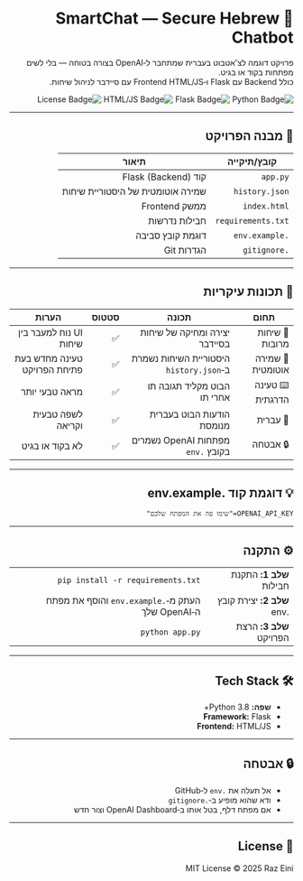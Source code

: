 <div dir="rtl">

  <h1>🤖 SmartChat — Secure Hebrew Chatbot</h1>

  <p>
    פרויקט דוגמה לצ'אטבוט בעברית שמתחבר ל‑OpenAI בצורה בטוחה — בלי לשים מפתחות בקוד או בגיט.<br>
    כולל Backend עם Flask ו‑Frontend HTML/JS עם סיידבר לניהול שיחות.
  </p>

  <p align="right">
    <img src="https://img.shields.io/badge/Python-3.8%2B-blue" alt="Python Badge">
    <img src="https://img.shields.io/badge/Flask-Backend-lightgrey" alt="Flask Badge">
    <img src="https://img.shields.io/badge/HTML%2FJS-Frontend-yellow" alt="HTML/JS Badge">
    <img src="https://img.shields.io/badge/License-MIT-blue" alt="License Badge">
  </p>

  <hr>

  <h2>📁 מבנה הפרויקט</h2>

  <table>
    <thead>
      <tr>
        <th>קובץ/תיקייה</th>
        <th>תיאור</th>
      </tr>
    </thead>
    <tbody>
      <tr>
        <td><code>app.py</code></td>
        <td>קוד Flask (Backend)</td>
      </tr>
      <tr>
        <td><code>history.json</code></td>
        <td>שמירה אוטומטית של היסטוריית שיחות</td>
      </tr>
      <tr>
        <td><code>index.html</code></td>
        <td>ממשק Frontend</td>
      </tr>
      <tr>
        <td><code>requirements.txt</code></td>
        <td>חבילות נדרשות</td>
      </tr>
      <tr>
        <td><code>.env.example</code></td>
        <td>דוגמת קובץ סביבה</td>
      </tr>
      <tr>
        <td><code>.gitignore</code></td>
        <td>הגדרות Git</td>
      </tr>
    </tbody>
  </table>

  <hr>

  <h2>📝 תכונות עיקריות</h2>

  <table>
    <thead>
      <tr>
        <th>תחום</th>
        <th>תכונה</th>
        <th>סטטוס</th>
        <th>הערות</th>
      </tr>
    </thead>
    <tbody>
      <tr>
        <td>💬 שיחות מרובות</td>
        <td>יצירה ומחיקה של שיחות בסיידבר</td>
        <td>✅</td>
        <td>UI נוח למעבר בין שיחות</td>
      </tr>
      <tr>
        <td>💾 שמירה אוטומטית</td>
        <td>היסטוריית השיחות נשמרת ב‑<code>history.json</code></td>
        <td>✅</td>
        <td>טעינה מחדש בעת פתיחת הפרויקט</td>
      </tr>
      <tr>
        <td>⌨️ טעינה הדרגתית</td>
        <td>הבוט מקליד תגובה תו אחרי תו</td>
        <td>✅</td>
        <td>מראה טבעי יותר</td>
      </tr>
      <tr>
        <td>📝 עברית</td>
        <td>הודעות הבוט בעברית מנומסת</td>
        <td>✅</td>
        <td>לשפה טבעית וקריאה</td>
      </tr>
      <tr>
        <td>🔒 אבטחה</td>
        <td>מפתחות OpenAI נשמרים בקובץ <code>.env</code></td>
        <td>✅</td>
        <td>לא בקוד או בגיט</td>
      </tr>
    </tbody>
  </table>

  <hr>

  <h2>💡 דוגמת קוד .env.example </h2>
  <pre><code>OPENAI_API_KEY="שימו פה את המפתח שלכם"</code></pre>

  <hr>

  <h2>⚙️ התקנה</h2>

  <table>
    <tr>
      <td><strong>שלב 1:</strong> התקנת חבילות</td>
      <td><code>pip install -r requirements.txt</code></td>
    </tr>
    <tr>
      <td><strong>שלב 2:</strong> יצירת קובץ .env</td>
      <td>העתק מ‑<code>.env.example</code> והוסף את מפתח ה‑OpenAI שלך</td>
    </tr>
    <tr>
      <td><strong>שלב 3:</strong> הרצת הפרויקט</td>
      <td><code>python app.py</code></td>
    </tr>
  </table>

  <hr>

  <h2 align="right">🛠️ Tech Stack</h2>
  <ul>
    <li><strong>שפה:</strong> Python 3.8+</li>
    <li><strong>Framework:</strong> Flask</li>
    <li><strong>Frontend:</strong> HTML/JS</li>
  </ul>

  <hr>

  <h2>🔒 אבטחה</h2>
  <ul>
    <li>אל תעלה את <code>.env</code> ל‑GitHub</li>
    <li>ודא שהוא מופיע ב‑<code>.gitignore</code></li>
    <li>אם מפתח דלף, בטל אותו ב‑OpenAI Dashboard וצור חדש</li>
  </ul>

  <hr>

  <h2>📄 License</h2>
  <p>MIT License © 2025 Raz Eini</p>

</div>
